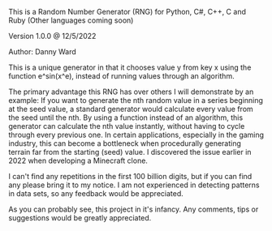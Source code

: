 This is a Random Number Generator (RNG) for Python, C#, C++, C and Ruby (Other languages coming soon)

Version 1.0.0 @ 12/5/2022

Author: Danny Ward

This is a unique generator in that it chooses value y from key x using the function e^sin(x^e), instead of running values through an algorithm.

The primary advantage this RNG has over others I will demonstrate by an example: If you want to generate the nth random value in a series beginning at the seed value, a standard generator would calculate every value from the seed until the nth. By using a function instead of an algorithm, this generator can calculate the nth value instantly, without having to cycle through every previous one. In certain applications, especially in the gaming industry, this can become a bottleneck when procedurally generating terrain far from the starting (seed) value. I discovered the issue earlier in 2022 when developing a Minecraft clone.

I can't find any repetitions in the first 100 billion digits, but if you can find any please bring it to my notice. I am not experienced in detecting patterns in data sets, so any feedback would be appreciated.

As you can probably see, this project in it's infancy. Any comments, tips or suggestions would be greatly appreciated.

